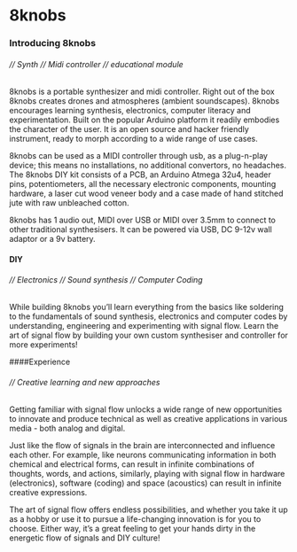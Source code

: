 # 8knobs
### Introducing 8knobs

###### // Synth // Midi controller // educational module 

8knobs is a portable synthesizer and  midi controller. Right out of the box  8knobs creates drones and atmospheres (ambient soundscapes). 8knobs encourages learning  synthesis, electronics, computer literacy and experimentation. Built on the popular Arduino platform it readily embodies the character of the user. It is an open source and hacker friendly instrument, ready to morph according to a wide range of use cases.

8knobs can be used as a MIDI controller through usb, as a plug-n-play device; this means no installations, no additional convertors, no headaches. The 8knobs DIY  kit consists of a PCB, an Arduino Atmega 32u4, header pins, potentiometers, all the necessary electronic components, mounting hardware, a laser cut wood veneer body and a case made of hand stitched jute with raw unbleached cotton. 

8knobs has 1 audio out, MIDI over USB or MIDI over 3.5mm to connect to other traditional synthesisers. It can be powered via USB, DC 9-12v wall adaptor or a 9v battery.

#### DIY 

###### // Electronics // Sound synthesis // Computer Coding

While building 8knobs you’ll learn everything from the basics like soldering to the fundamentals of sound synthesis, electronics and computer codes by understanding, engineering and experimenting with signal flow. Learn the art of signal flow by building your own custom synthesiser and controller for more experiments!

####Experience 

###### // Creative learning and new approaches

Getting familiar with signal flow unlocks a wide range of new opportunities to innovate and produce technical as well as creative applications in various media - both analog and digital.

Just like the flow of signals in the brain are interconnected and influence each other. For example, like neurons communicating information in both chemical and electrical forms, can result in infinite combinations of  thoughts, words, and actions, similarly, playing with signal flow in hardware (electronics), software (coding) and space (acoustics) can result in infinite creative expressions.  

The art of signal flow offers endless possibilities, and whether you take it up as a hobby or use it to pursue a life-changing innovation is for you to choose. Either way, it’s a great feeling to get your hands dirty in the energetic flow of signals and DIY culture!
